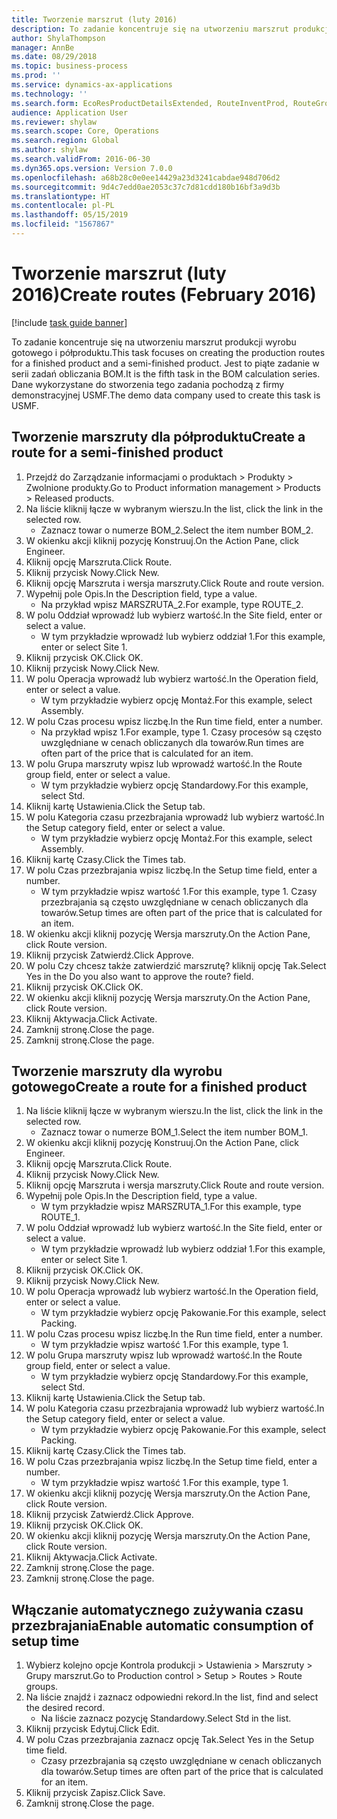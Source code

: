 ```yaml
---
title: Tworzenie marszrut (luty 2016)
description: To zadanie koncentruje się na utworzeniu marszrut produkcji wyrobu gotowego i półproduktu.
author: ShylaThompson
manager: AnnBe
ms.date: 08/29/2018
ms.topic: business-process
ms.prod: ''
ms.service: dynamics-ax-applications
ms.technology: ''
ms.search.form: EcoResProductDetailsExtended, RouteInventProd, RouteGroup
audience: Application User
ms.reviewer: shylaw
ms.search.scope: Core, Operations
ms.search.region: Global
ms.author: shylaw
ms.search.validFrom: 2016-06-30
ms.dyn365.ops.version: Version 7.0.0
ms.openlocfilehash: a68b28c0e0ee14429a23d3241cabdae948d706d2
ms.sourcegitcommit: 9d4c7edd0ae2053c37c7d81cdd180b16bf3a9d3b
ms.translationtype: HT
ms.contentlocale: pl-PL
ms.lasthandoff: 05/15/2019
ms.locfileid: "1567867"
---
```

# <a name="create-routes-february-2016"></a><span data-ttu-id="1690b-103">Tworzenie marszrut (luty 2016)</span><span class="sxs-lookup"><span data-stu-id="1690b-103">Create routes (February 2016)</span></span>

[!include [task guide banner](../../includes/task-guide-banner.md)]

<span data-ttu-id="1690b-104">To zadanie koncentruje się na utworzeniu marszrut produkcji wyrobu gotowego i półproduktu.</span><span class="sxs-lookup"><span data-stu-id="1690b-104">This task focuses on creating the production routes for a finished product and a semi-finished product.</span></span> <span data-ttu-id="1690b-105">Jest to piąte zadanie w serii zadań obliczania BOM.</span><span class="sxs-lookup"><span data-stu-id="1690b-105">It is the fifth task in the BOM calculation series.</span></span> <span data-ttu-id="1690b-106">Dane wykorzystane do stworzenia tego zadania pochodzą z firmy demonstracyjnej USMF.</span><span class="sxs-lookup"><span data-stu-id="1690b-106">The demo data company used to create this task is USMF.</span></span>


## <a name="create-a-route-for-a-semi-finished-product"></a><span data-ttu-id="1690b-107">Tworzenie marszruty dla półproduktu</span><span class="sxs-lookup"><span data-stu-id="1690b-107">Create a route for a semi-finished product</span></span>
1. <span data-ttu-id="1690b-108">Przejdź do Zarządzanie informacjami o produktach > Produkty > Zwolnione produkty.</span><span class="sxs-lookup"><span data-stu-id="1690b-108">Go to Product information management > Products > Released products.</span></span>
2. <span data-ttu-id="1690b-109">Na liście kliknij łącze w wybranym wierszu.</span><span class="sxs-lookup"><span data-stu-id="1690b-109">In the list, click the link in the selected row.</span></span>
    * <span data-ttu-id="1690b-110">Zaznacz towar o numerze BOM_2.</span><span class="sxs-lookup"><span data-stu-id="1690b-110">Select the item number BOM_2.</span></span>  
3. <span data-ttu-id="1690b-111">W okienku akcji kliknij pozycję Konstruuj.</span><span class="sxs-lookup"><span data-stu-id="1690b-111">On the Action Pane, click Engineer.</span></span>
4. <span data-ttu-id="1690b-112">Kliknij opcję Marszruta.</span><span class="sxs-lookup"><span data-stu-id="1690b-112">Click Route.</span></span>
5. <span data-ttu-id="1690b-113">Kliknij przycisk Nowy.</span><span class="sxs-lookup"><span data-stu-id="1690b-113">Click New.</span></span>
6. <span data-ttu-id="1690b-114">Kliknij opcję Marszruta i wersja marszruty.</span><span class="sxs-lookup"><span data-stu-id="1690b-114">Click Route and route version.</span></span>
7. <span data-ttu-id="1690b-115">Wypełnij pole Opis.</span><span class="sxs-lookup"><span data-stu-id="1690b-115">In the Description field, type a value.</span></span>
    * <span data-ttu-id="1690b-116">Na przykład wpisz MARSZRUTA_2.</span><span class="sxs-lookup"><span data-stu-id="1690b-116">For example, type ROUTE_2.</span></span>  
8. <span data-ttu-id="1690b-117">W polu Oddział wprowadź lub wybierz wartość.</span><span class="sxs-lookup"><span data-stu-id="1690b-117">In the Site field, enter or select a value.</span></span>
    * <span data-ttu-id="1690b-118">W tym przykładzie wprowadź lub wybierz oddział 1.</span><span class="sxs-lookup"><span data-stu-id="1690b-118">For this example, enter or select Site 1.</span></span>  
9. <span data-ttu-id="1690b-119">Kliknij przycisk OK.</span><span class="sxs-lookup"><span data-stu-id="1690b-119">Click OK.</span></span>
10. <span data-ttu-id="1690b-120">Kliknij przycisk Nowy.</span><span class="sxs-lookup"><span data-stu-id="1690b-120">Click New.</span></span>
11. <span data-ttu-id="1690b-121">W polu Operacja wprowadź lub wybierz wartość.</span><span class="sxs-lookup"><span data-stu-id="1690b-121">In the Operation field, enter or select a value.</span></span>
    * <span data-ttu-id="1690b-122">W tym przykładzie wybierz opcję Montaż.</span><span class="sxs-lookup"><span data-stu-id="1690b-122">For this example, select Assembly.</span></span>  
12. <span data-ttu-id="1690b-123">W polu Czas procesu wpisz liczbę.</span><span class="sxs-lookup"><span data-stu-id="1690b-123">In the Run time field, enter a number.</span></span>
    * <span data-ttu-id="1690b-124">Na przykład wpisz 1.</span><span class="sxs-lookup"><span data-stu-id="1690b-124">For example, type 1.</span></span> <span data-ttu-id="1690b-125">Czasy procesów są często uwzględniane w cenach obliczanych dla towarów.</span><span class="sxs-lookup"><span data-stu-id="1690b-125">Run times are often part of the price that is calculated for an item.</span></span>  
13. <span data-ttu-id="1690b-126">W polu Grupa marszruty wpisz lub wprowadź wartość.</span><span class="sxs-lookup"><span data-stu-id="1690b-126">In the Route group field, enter or select a value.</span></span>
    * <span data-ttu-id="1690b-127">W tym przykładzie wybierz opcję Standardowy.</span><span class="sxs-lookup"><span data-stu-id="1690b-127">For this example, select Std.</span></span>  
14. <span data-ttu-id="1690b-128">Kliknij kartę Ustawienia.</span><span class="sxs-lookup"><span data-stu-id="1690b-128">Click the Setup tab.</span></span>
15. <span data-ttu-id="1690b-129">W polu Kategoria czasu przezbrajania wprowadź lub wybierz wartość.</span><span class="sxs-lookup"><span data-stu-id="1690b-129">In the Setup category field, enter or select a value.</span></span>
    * <span data-ttu-id="1690b-130">W tym przykładzie wybierz opcję Montaż.</span><span class="sxs-lookup"><span data-stu-id="1690b-130">For this example, select Assembly.</span></span>  
16. <span data-ttu-id="1690b-131">Kliknij kartę Czasy.</span><span class="sxs-lookup"><span data-stu-id="1690b-131">Click the Times tab.</span></span>
17. <span data-ttu-id="1690b-132">W polu Czas przezbrajania wpisz liczbę.</span><span class="sxs-lookup"><span data-stu-id="1690b-132">In the Setup time field, enter a number.</span></span>
    * <span data-ttu-id="1690b-133">W tym przykładzie wpisz wartość 1.</span><span class="sxs-lookup"><span data-stu-id="1690b-133">For this example, type 1.</span></span> <span data-ttu-id="1690b-134">Czasy przezbrajania są często uwzględniane w cenach obliczanych dla towarów.</span><span class="sxs-lookup"><span data-stu-id="1690b-134">Setup times are often part of the price that is calculated for an item.</span></span>  
18. <span data-ttu-id="1690b-135">W okienku akcji kliknij pozycję Wersja marszruty.</span><span class="sxs-lookup"><span data-stu-id="1690b-135">On the Action Pane, click Route version.</span></span>
19. <span data-ttu-id="1690b-136">Kliknij przycisk Zatwierdź.</span><span class="sxs-lookup"><span data-stu-id="1690b-136">Click Approve.</span></span>
20. <span data-ttu-id="1690b-137">W polu Czy chcesz także zatwierdzić marszrutę? kliknij opcję Tak.</span><span class="sxs-lookup"><span data-stu-id="1690b-137">Select Yes in the Do you also want to approve the route? field.</span></span>
21. <span data-ttu-id="1690b-138">Kliknij przycisk OK.</span><span class="sxs-lookup"><span data-stu-id="1690b-138">Click OK.</span></span>
22. <span data-ttu-id="1690b-139">W okienku akcji kliknij pozycję Wersja marszruty.</span><span class="sxs-lookup"><span data-stu-id="1690b-139">On the Action Pane, click Route version.</span></span>
23. <span data-ttu-id="1690b-140">Kliknij Aktywacja.</span><span class="sxs-lookup"><span data-stu-id="1690b-140">Click Activate.</span></span>
24. <span data-ttu-id="1690b-141">Zamknij stronę.</span><span class="sxs-lookup"><span data-stu-id="1690b-141">Close the page.</span></span>
25. <span data-ttu-id="1690b-142">Zamknij stronę.</span><span class="sxs-lookup"><span data-stu-id="1690b-142">Close the page.</span></span>

## <a name="create-a-route-for-a-finished-product"></a><span data-ttu-id="1690b-143">Tworzenie marszruty dla wyrobu gotowego</span><span class="sxs-lookup"><span data-stu-id="1690b-143">Create a route for a finished product</span></span>
1. <span data-ttu-id="1690b-144">Na liście kliknij łącze w wybranym wierszu.</span><span class="sxs-lookup"><span data-stu-id="1690b-144">In the list, click the link in the selected row.</span></span>
    * <span data-ttu-id="1690b-145">Zaznacz towar o numerze BOM_1.</span><span class="sxs-lookup"><span data-stu-id="1690b-145">Select the item number BOM_1.</span></span>  
2. <span data-ttu-id="1690b-146">W okienku akcji kliknij pozycję Konstruuj.</span><span class="sxs-lookup"><span data-stu-id="1690b-146">On the Action Pane, click Engineer.</span></span>
3. <span data-ttu-id="1690b-147">Kliknij opcję Marszruta.</span><span class="sxs-lookup"><span data-stu-id="1690b-147">Click Route.</span></span>
4. <span data-ttu-id="1690b-148">Kliknij przycisk Nowy.</span><span class="sxs-lookup"><span data-stu-id="1690b-148">Click New.</span></span>
5. <span data-ttu-id="1690b-149">Kliknij opcję Marszruta i wersja marszruty.</span><span class="sxs-lookup"><span data-stu-id="1690b-149">Click Route and route version.</span></span>
6. <span data-ttu-id="1690b-150">Wypełnij pole Opis.</span><span class="sxs-lookup"><span data-stu-id="1690b-150">In the Description field, type a value.</span></span>
    * <span data-ttu-id="1690b-151">W tym przykładzie wpisz MARSZRUTA_1.</span><span class="sxs-lookup"><span data-stu-id="1690b-151">For this example, type ROUTE_1.</span></span>  
7. <span data-ttu-id="1690b-152">W polu Oddział wprowadź lub wybierz wartość.</span><span class="sxs-lookup"><span data-stu-id="1690b-152">In the Site field, enter or select a value.</span></span>
    * <span data-ttu-id="1690b-153">W tym przykładzie wprowadź lub wybierz oddział 1.</span><span class="sxs-lookup"><span data-stu-id="1690b-153">For this example, enter or select Site 1.</span></span>  
8. <span data-ttu-id="1690b-154">Kliknij przycisk OK.</span><span class="sxs-lookup"><span data-stu-id="1690b-154">Click OK.</span></span>
9. <span data-ttu-id="1690b-155">Kliknij przycisk Nowy.</span><span class="sxs-lookup"><span data-stu-id="1690b-155">Click New.</span></span>
10. <span data-ttu-id="1690b-156">W polu Operacja wprowadź lub wybierz wartość.</span><span class="sxs-lookup"><span data-stu-id="1690b-156">In the Operation field, enter or select a value.</span></span>
    * <span data-ttu-id="1690b-157">W tym przykładzie wybierz opcję Pakowanie.</span><span class="sxs-lookup"><span data-stu-id="1690b-157">For this example, select Packing.</span></span>  
11. <span data-ttu-id="1690b-158">W polu Czas procesu wpisz liczbę.</span><span class="sxs-lookup"><span data-stu-id="1690b-158">In the Run time field, enter a number.</span></span>
    * <span data-ttu-id="1690b-159">W tym przykładzie wpisz wartość 1.</span><span class="sxs-lookup"><span data-stu-id="1690b-159">For this example, type 1.</span></span>  
12. <span data-ttu-id="1690b-160">W polu Grupa marszruty wpisz lub wprowadź wartość.</span><span class="sxs-lookup"><span data-stu-id="1690b-160">In the Route group field, enter or select a value.</span></span>
    * <span data-ttu-id="1690b-161">W tym przykładzie wybierz opcję Standardowy.</span><span class="sxs-lookup"><span data-stu-id="1690b-161">For this example, select Std.</span></span>  
13. <span data-ttu-id="1690b-162">Kliknij kartę Ustawienia.</span><span class="sxs-lookup"><span data-stu-id="1690b-162">Click the Setup tab.</span></span>
14. <span data-ttu-id="1690b-163">W polu Kategoria czasu przezbrajania wprowadź lub wybierz wartość.</span><span class="sxs-lookup"><span data-stu-id="1690b-163">In the Setup category field, enter or select a value.</span></span>
    * <span data-ttu-id="1690b-164">W tym przykładzie wybierz opcję Pakowanie.</span><span class="sxs-lookup"><span data-stu-id="1690b-164">For this example, select Packing.</span></span>  
15. <span data-ttu-id="1690b-165">Kliknij kartę Czasy.</span><span class="sxs-lookup"><span data-stu-id="1690b-165">Click the Times tab.</span></span>
16. <span data-ttu-id="1690b-166">W polu Czas przezbrajania wpisz liczbę.</span><span class="sxs-lookup"><span data-stu-id="1690b-166">In the Setup time field, enter a number.</span></span>
    * <span data-ttu-id="1690b-167">W tym przykładzie wpisz wartość 1.</span><span class="sxs-lookup"><span data-stu-id="1690b-167">For this example, type 1.</span></span>  
17. <span data-ttu-id="1690b-168">W okienku akcji kliknij pozycję Wersja marszruty.</span><span class="sxs-lookup"><span data-stu-id="1690b-168">On the Action Pane, click Route version.</span></span>
18. <span data-ttu-id="1690b-169">Kliknij przycisk Zatwierdź.</span><span class="sxs-lookup"><span data-stu-id="1690b-169">Click Approve.</span></span>
19. <span data-ttu-id="1690b-170">Kliknij przycisk OK.</span><span class="sxs-lookup"><span data-stu-id="1690b-170">Click OK.</span></span>
20. <span data-ttu-id="1690b-171">W okienku akcji kliknij pozycję Wersja marszruty.</span><span class="sxs-lookup"><span data-stu-id="1690b-171">On the Action Pane, click Route version.</span></span>
21. <span data-ttu-id="1690b-172">Kliknij Aktywacja.</span><span class="sxs-lookup"><span data-stu-id="1690b-172">Click Activate.</span></span>
22. <span data-ttu-id="1690b-173">Zamknij stronę.</span><span class="sxs-lookup"><span data-stu-id="1690b-173">Close the page.</span></span>
23. <span data-ttu-id="1690b-174">Zamknij stronę.</span><span class="sxs-lookup"><span data-stu-id="1690b-174">Close the page.</span></span>

## <a name="enable-automatic-consumption-of-setup-time"></a><span data-ttu-id="1690b-175">Włączanie automatycznego zużywania czasu przezbrajania</span><span class="sxs-lookup"><span data-stu-id="1690b-175">Enable automatic consumption of setup time</span></span>
1. <span data-ttu-id="1690b-176">Wybierz kolejno opcje Kontrola produkcji > Ustawienia > Marszruty > Grupy marszrut.</span><span class="sxs-lookup"><span data-stu-id="1690b-176">Go to Production control > Setup > Routes > Route groups.</span></span>
2. <span data-ttu-id="1690b-177">Na liście znajdź i zaznacz odpowiedni rekord.</span><span class="sxs-lookup"><span data-stu-id="1690b-177">In the list, find and select the desired record.</span></span>
    * <span data-ttu-id="1690b-178">Na liście zaznacz pozycję Standardowy.</span><span class="sxs-lookup"><span data-stu-id="1690b-178">Select Std in the list.</span></span>  
3. <span data-ttu-id="1690b-179">Kliknij przycisk Edytuj.</span><span class="sxs-lookup"><span data-stu-id="1690b-179">Click Edit.</span></span>
4. <span data-ttu-id="1690b-180">W polu Czas przezbrajania zaznacz opcję Tak.</span><span class="sxs-lookup"><span data-stu-id="1690b-180">Select Yes in the Setup time field.</span></span>
    * <span data-ttu-id="1690b-181">Czasy przezbrajania są często uwzględniane w cenach obliczanych dla towarów.</span><span class="sxs-lookup"><span data-stu-id="1690b-181">Setup times are often part of the price that is calculated for an item.</span></span>  
5. <span data-ttu-id="1690b-182">Kliknij przycisk Zapisz.</span><span class="sxs-lookup"><span data-stu-id="1690b-182">Click Save.</span></span>
6. <span data-ttu-id="1690b-183">Zamknij stronę.</span><span class="sxs-lookup"><span data-stu-id="1690b-183">Close the page.</span></span>

